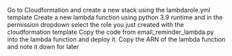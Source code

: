 Go to Cloudformation and create a new stack using the lambdarole.yml template
Create a new lambda function using python 3.9 runtime and in the permission dropdown select the role you just created with the cloudformation template
Copy the code from email_reminder_lambda.py into the lambda function and deploy it. Copy the ARN of the lambda function and note it down for later